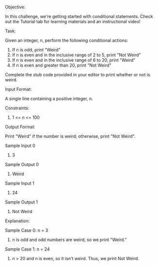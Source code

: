 Objective:

In this challenge, we're getting started with conditional statements. Check out the Tutorial tab for learning materials and an instructional video!

Task:

Given an integer, n, perform the following conditional actions:

1.	If n is odd, print "Weird"
2.	If n is even and in the inclusive range of 2 to 5, print "Not Weird"
3.	If n is even and in the inclusive range of 6 to 20, print "Weird"
4.	If n is even and greater than 20, print "Not Weird"

Complete the stub code provided in your editor to print whether or not  is weird.

Input Format:

A single line containing a positive integer, n.

Constraints:

1.	1 <= n <= 100

Output Format:

Print "Weird" if the number is weird; otherwise, print "Not Weird".

Sample Input 0

1.	3

Sample Output 0

1.	Weird

Sample Input 1

1.	24

Sample Output 1

1.	Not Weird

Explanation:

Sample Case 0: n = 3
1.	n is odd and odd numbers are weird, so we print "Weird."

Sample Case 1: n = 24
1.	n > 20 and n is even, so it isn't weird. Thus, we print Not Weird.
